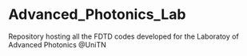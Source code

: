 # Advanced_Photonics_Lab

Repository hosting all the FDTD codes developed for the Laboratoy of Advanced Photonics @UniTN 
